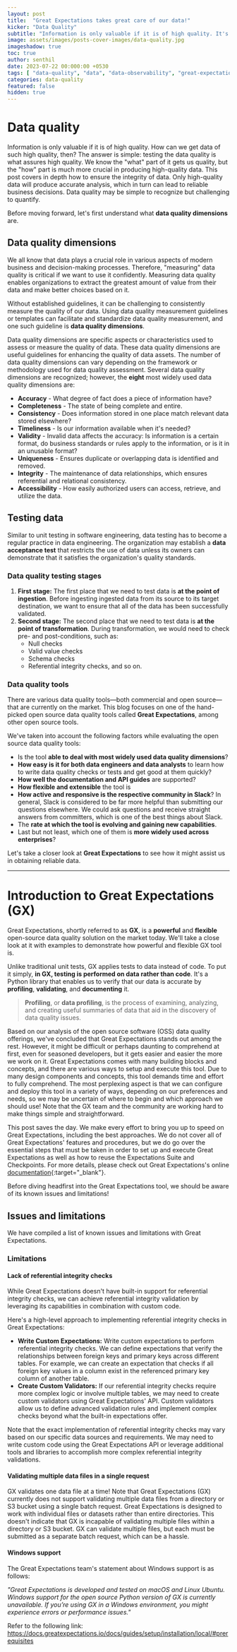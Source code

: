 ```yaml
---
layout: post
title:  "Great Expectations takes great care of our data!"
kicker: "Data Quality"
subtitle: "Information is only valuable if it is of high quality. It's focused on making sure that the data complies with our data quality dimensions."
image: assets/images/posts-cover-images/data-quality.jpg
imageshadow: true
toc: true
author: senthil
date: 2023-07-22 00:000:00 +0530
tags: [ "data-quality", "data", "data-observability", "great-expectations", "gx", "ge" ]
categories: data-quality
featured: false
hidden: true
---
```


# Data quality

Information is only valuable if it is of high quality. How can we get data of such high quality, then?  The answer is simple: testing the data quality is what assures high quality. We know the "what" part of it gets us quality, but the "how" part is much more crucial in producing high-quality data. This post covers in depth how to ensure the integrity of data. Only high-quality data will produce accurate analysis, which in turn can lead to reliable business decisions. Data quality may be simple to recognize but challenging to quantify.

Before moving forward, let's first understand what **data quality dimensions** are.

## Data quality dimensions

We all know that data plays a crucial role in various aspects of modern business and decision-making processes. Therefore, "measuring" data quality is critical if we want to use it confidently. Measuring data quality enables organizations to extract the greatest amount of value from their data and make better choices based on it.

Without established guidelines, it can be challenging to consistently measure the quality of our data. Using data quality measurement guidelines or templates can facilitate and standardize data quality measurement, and one such guideline is **data quality dimensions**.

Data quality dimensions are specific aspects or characteristics used to assess or measure the quality of data. These data quality dimensions are useful guidelines for enhancing the quality of data assets. The number of data quality dimensions can vary depending on the framework or methodology used for data quality assessment. Several data quality dimensions are recognized; however, the **eight** most widely used data quality dimensions are:

- **Accuracy** - What degree of fact does a piece of information have?
- **Completeness** - The state of being complete and entire.
- **Consistency** - Does information stored in one place match relevant data stored elsewhere?
- **Timeliness** - Is our information available when it's needed?
- **Validity** - Invalid data affects the accuracy: Is information is a certain format, do business standards or rules apply to the information, or is it in an unusable format?
- **Uniqueness** - Ensures duplicate or overlapping data is identified and removed.
- **Integrity** - The maintenance of data relationships, which ensures referential and relational consistency.
- **Accessibility** - How easily authorized users can access, retrieve, and utilize the data.
  
## Testing data

Similar to unit testing in software engineering, data testing has to become a regular practice in data engineering. The organization may establish a **data acceptance test** that restricts the use of data unless its owners can demonstrate that it satisfies the organization's quality standards.

### Data quality testing stages

1. **First stage:** The first place that we need to test data is **at the point of ingestion**. Before ingesting ingested data from its source to its target destination, we want to ensure that all of the data has been successfully validated.
2. **Second stage:** The second place that we need to test data is **at the point of transformation**. During transformation, we would need to check pre- and post-conditions, such as:
   - Null checks
   - Valid value checks
   - Schema checks
   - Referential integrity checks, and so on.
  
### Data quality tools

There are various data quality tools—both commercial and open source—that are currently on the market. This blog focuses on one of the hand-picked open source data quality tools called **Great Expectations**, among other open source tools.

We've taken into account the following factors while evaluating the open source data quality tools:

- Is the tool **able to deal with most widely used data quality dimensions**?
- **How easy is it for both data engineers and data analysts** to learn how to write data quality checks or tests and get good at them quickly?
- **How well the documentation and API guides** are supported?
- **How flexible and extensible** the tool is
- **How active and responsive is the respective community in Slack**? In general, Slack is considered to be far more helpful than submitting our questions elsewhere. We could ask questions and receive straight answers from committers, which is one of the best things about Slack.
- The **rate at which the tool is evolving and gaining new capabilities**.
- Last but not least, which one of them is **more widely used across enterprises**?

Let's take a closer look at **Great Expectations** to see how it might assist us in obtaining reliable data.

---

# Introduction to Great Expectations (GX)

Great Expectations, shortly referred to as **GX**, is a **powerful** and **flexible** open-source data quality solution on the market today. We'll take a close look at it with examples to demonstrate how powerful and flexible GX tool is.

Unlike traditional unit tests, GX applies tests to data instead of code. To put it simply, **in GX, testing is performed on data rather than code**. It's a Python library that enables us to verify that our data is accurate by **profiling**, **validating**, and **documenting** it. 

> **Profiling**, or **data profiling**, is the process of examining, analyzing, and creating useful summaries of data that aid in the discovery of data quality issues.

Based on our analysis of the open source software (OSS) data quality offerings, we've concluded that Great Expectations stands out among the rest. However, it might be difficult or perhaps daunting to comprehend at first, even for seasoned developers, but it gets easier and easier the more we work on it. Great Expectations comes with many building blocks and concepts, and there are various ways to setup and execute this tool. Due to many design components and concepts, this tool demands time and effort to fully comprehend. The most perplexing aspect is that we can configure and deploy this tool in a variety of ways, depending on our preferences and needs, so we may be uncertain of where to begin and which approach we should use! Note that the GX team and the community are working hard to make things simple and straightforward.

This post saves the day. We make every effort to bring you up to speed on Great Expectations, including the best approaches. We do not cover all of Great Expectations' features and procedures, but we do go over the essential steps that must be taken in order to set up and execute Great Expectations as well as how to reuse the Expectations Suite and Checkpoints. For more details, please check out Great Expectations's online [documentation](https://docs.greatexpectations.io/docs/){:target="_blank"}.

Before diving headfirst into the Great Expectations tool, we should be aware of its known issues and limitations!

## Issues and limitations

We have compiled a list of known issues and limitations with Great Expectations.

### Limitations

#### Lack of referential integrity checks

While Great Expectations doesn't have built-in support for referential integrity checks, we can achieve referential integrity validation by leveraging its capabilities in combination with custom code.

Here's a high-level approach to implementing referential integrity checks in Great Expectations:

- **Write Custom Expectations:** Write custom expectations to perform referential integrity checks. We can define expectations that verify the relationships between foreign keys and primary keys across different tables. For example, we can create an expectation that checks if all foreign key values in a column exist in the referenced primary key column of another table.
- **Create Custom Validators:** If our referential integrity checks require more complex logic or involve multiple tables, we may need to create custom validators using Great Expectations' API. Custom validators allow us to define advanced validation rules and implement complex checks beyond what the built-in expectations offer.

Note that the exact implementation of referential integrity checks may vary based on our specific data sources and requirements. We may need to write custom code using the Great Expectations API or leverage additional tools and libraries to accomplish more complex referential integrity validations.

#### Validating multiple data files in a single request

GX validates one data file at a time! Note that Great Expectations (GX) currently does not support validating multiple data files from a directory or S3 bucket using a single batch request. Great Expectations is designed to work with individual files or datasets rather than entire directories. This doesn't indicate that GX is incapable of validating multiple files within a directory or S3 bucket. GX can validate multiple files, but each must be submitted as a separate batch request, which can be a hassle.

#### Windows support

The Great Expectations team's statement about Windows support is as follows:

*"Great Expectations is developed and tested on macOS and Linux Ubuntu. Windows support for the open source Python version of GX is currently unavailable. If you’re using GX in a Windows environment, you might experience errors or performance issues."* 

Refer to the following link: https://docs.greatexpectations.io/docs/guides/setup/installation/local/#prerequisites

